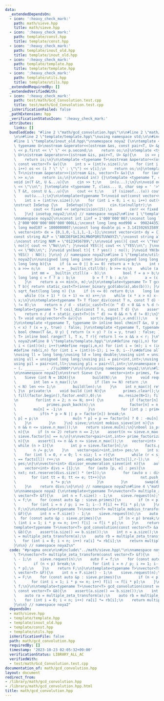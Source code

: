 ```yaml
---
data:
  _extendedDependsOn:
  - icon: ':heavy_check_mark:'
    path: math/sieve.hpp
    title: math/sieve.hpp
  - icon: ':heavy_check_mark:'
    path: template/const.hpp
    title: template/const.hpp
  - icon: ':heavy_check_mark:'
    path: template/inout_old.hpp
    title: template/inout_old.hpp
  - icon: ':heavy_check_mark:'
    path: template/template.hpp
    title: template/template.hpp
  - icon: ':heavy_check_mark:'
    path: template/utils.hpp
    title: template/utils.hpp
  _extendedRequiredBy: []
  _extendedVerifiedWith:
  - icon: ':heavy_check_mark:'
    path: test/math/Gcd_Convolution.test.cpp
    title: test/math/Gcd_Convolution.test.cpp
  _isVerificationFailed: false
  _pathExtension: hpp
  _verificationStatusIcon: ':heavy_check_mark:'
  attributes:
    links: []
  bundledCode: "#line 2 \"math/gcd_convolution.hpp\"\n\n#line 2 \"math/sieve.hpp\"\
    \n\n#line 2 \"template/template.hpp\"\nusing namespace std;\n\n#include<bits/stdc++.h>\n\
    #line 1 \"template/inout_old.hpp\"\nnamespace noya2 {\n\ntemplate <typename T,\
    \ typename U>\nostream &operator<<(ostream &os, const pair<T, U> &p){\n    os\
    \ << p.first << \" \" << p.second;\n    return os;\n}\ntemplate <typename T, typename\
    \ U>\nistream &operator>>(istream &is, pair<T, U> &p){\n    is >> p.first >> p.second;\n\
    \    return is;\n}\n\ntemplate <typename T>\nostream &operator<<(ostream &os,\
    \ const vector<T> &v){\n    int s = (int)v.size();\n    for (int i = 0; i < s;\
    \ i++) os << (i ? \" \" : \"\") << v[i];\n    return os;\n}\ntemplate <typename\
    \ T>\nistream &operator>>(istream &is, vector<T> &v){\n    for (auto &x : v) is\
    \ >> x;\n    return is;\n}\n\nvoid in() {}\ntemplate <typename T, class... U>\n\
    void in(T &t, U &...u){\n    cin >> t;\n    in(u...);\n}\n\nvoid out() { cout\
    \ << \"\\n\"; }\ntemplate <typename T, class... U, char sep = ' '>\nvoid out(const\
    \ T &t, const U &...u){\n    cout << t;\n    if (sizeof...(u)) cout << sep;\n\
    \    out(u...);\n}\n\ntemplate<typename T>\nvoid out(const vector<vector<T>> &vv){\n\
    \    int s = (int)vv.size();\n    for (int i = 0; i < s; i++) out(vv[i]);\n}\n\
    \nstruct IoSetup {\n    IoSetup(){\n        cin.tie(nullptr);\n        ios::sync_with_stdio(false);\n\
    \        cout << fixed << setprecision(15);\n        cerr << fixed << setprecision(7);\n\
    \    }\n} iosetup_noya2;\n\n} // namespace noya2\n#line 1 \"template/const.hpp\"\
    \nnamespace noya2{\n\nconst int iinf = 1'000'000'007;\nconst long long linf =\
    \ 2'000'000'000'000'000'000LL;\nconst long long mod998 =  998244353;\nconst long\
    \ long mod107 = 1000000007;\nconst long double pi = 3.14159265358979323;\nconst\
    \ vector<int> dx = {0,1,0,-1,1,1,-1,-1};\nconst vector<int> dy = {1,0,-1,0,1,-1,-1,1};\n\
    const string ALP = \"ABCDEFGHIJKLMNOPQRSTUVWXYZ\";\nconst string alp = \"abcdefghijklmnopqrstuvwxyz\"\
    ;\nconst string NUM = \"0123456789\";\n\nvoid yes(){ cout << \"Yes\\n\"; }\nvoid\
    \ no(){ cout << \"No\\n\"; }\nvoid YES(){ cout << \"YES\\n\"; }\nvoid NO(){ cout\
    \ << \"NO\\n\"; }\nvoid yn(bool t){ t ? yes() : no(); }\nvoid YN(bool t){ t ?\
    \ YES() : NO(); }\n\n} // namespace noya2\n#line 1 \"template/utils.hpp\"\nnamespace\
    \ noya2{\n\nunsigned long long inner_binary_gcd(unsigned long long a, unsigned\
    \ long long b){\n    if (a == 0 || b == 0) return a + b;\n    int n = __builtin_ctzll(a);\
    \ a >>= n;\n    int m = __builtin_ctzll(b); b >>= m;\n    while (a != b) {\n \
    \       int mm = __builtin_ctzll(a - b);\n        bool f = a > b;\n        unsigned\
    \ long long c = f ? a : b;\n        b = f ? b : a;\n        a = (c - b) >> mm;\n\
    \    }\n    return a << min(n, m);\n}\n\ntemplate<typename T> T gcd_fast(T a,\
    \ T b){ return static_cast<T>(inner_binary_gcd(abs(a),abs(b))); }\n\nlong long\
    \ sqrt_fast(long long n) {\n    if (n <= 0) return 0;\n    long long x = sqrt(n);\n\
    \    while ((x + 1) * (x + 1) <= n) x++;\n    while (x * x > n) x--;\n    return\
    \ x;\n}\n\ntemplate<typename T> T floor_div(const T n, const T d) {\n    assert(d\
    \ != 0);\n    return n / d - static_cast<T>((n ^ d) < 0 && n % d != 0);\n}\n\n\
    template<typename T> T ceil_div(const T n, const T d) {\n    assert(d != 0);\n\
    \    return n / d + static_cast<T>((n ^ d) >= 0 && n % d != 0);\n}\n\ntemplate<typename\
    \ T> void uniq(vector<T> &v){\n    sort(v.begin(),v.end());\n    v.erase(unique(v.begin(),v.end()),v.end());\n\
    }\n\ntemplate <typename T, typename U> inline bool chmin(T &x, U y) { return (y\
    \ < x) ? (x = y, true) : false; }\n\ntemplate <typename T, typename U> inline\
    \ bool chmax(T &x, U y) { return (x < y) ? (x = y, true) : false; }\n\ntemplate<typename\
    \ T> inline bool range(T l, T x, T r){ return l <= x && x < r; }\n\n} // namespace\
    \ noya2\n#line 8 \"template/template.hpp\"\n\n#define rep(i,n) for (int i = 0;\
    \ i < (int)(n); i++)\n#define repp(i,m,n) for (int i = (m); i < (int)(n); i++)\n\
    #define reb(i,n) for (int i = (int)(n-1); i >= 0; i--)\n#define all(v) (v).begin(),(v).end()\n\
    \nusing ll = long long;\nusing ld = long double;\nusing uint = unsigned int;\n\
    using ull = unsigned long long;\nusing pii = pair<int,int>;\nusing pll = pair<ll,ll>;\n\
    using pil = pair<int,ll>;\nusing pli = pair<ll,int>;\n\nnamespace noya2{\n\n/*\u3000\
    ~ (. _________ . /)\u3000*/\n\n}\n\nusing namespace noya2;\n\n\n#line 4 \"math/sieve.hpp\"\
    \n\nnamespace noya2{\n\nstruct Sieve {\n    vector<int> primes, factor, mu;\n\
    \    Sieve (int N = 1024){\n        build(N);\n    }\n    void request(int N){\n\
    \        int len = n_max();\n        if (len >= N) return ;\n        while (len\
    \ < N) len <<= 1;\n        build(len);\n    }\n    int n_max(){ return factor.size()-1;\
    \ }\n  private:\n    void build (int N){\n        primes.clear();\n        factor.resize(N+1);\
    \ fill(factor.begin(),factor.end(),0);\n        mu.resize(N+1); fill(mu.begin(),mu.end(),1);\n\
    \n        for(int n = 2; n <= N; n++) {\n            if (factor[n] == 0){\n  \
    \              primes.push_back(n);\n                factor[n] = n;\n        \
    \        mu[n] = -1;\n            }\n            for (int p : primes){\n     \
    \           if(n * p > N || p > factor[n]) break;\n                factor[n *\
    \ p] = p;\n                mu[n * p] = p == factor[n] ? 0 : -mu[n];\n        \
    \    }\n        }\n    }\n} sieve;\n\nint mobius_sieve(int n){\n    assert(1 <=\
    \ n && n <= sieve.n_max());\n    return sieve.mu[n];\n}\nbool is_prime_sieve(int\
    \ n){\n    if (n <= 2) return n == 2;\n    assert(n <= sieve.n_max());\n    return\
    \ sieve.factor[n] == n;\n}\n\nvector<pair<int,int>> prime_factorization_sieve(int\
    \ n){\n    assert(1 <= n && n <= sieve.n_max());\n    vector<int> facts;\n   \
    \ while (n > 1){\n        int p = sieve.factor[n];\n        facts.push_back(p);\n\
    \        n /= p;\n    }\n    vector<pair<int,int>> pes;\n    int siz = facts.size();\n\
    \    for (int l = 0, r = 0; l < siz; l = r){\n        while (r < siz && facts[r]\
    \ == facts[l]) r++;\n        pes.emplace_back(facts[l],r-l);\n    }\n    return\
    \ pes;\n}\n\nvector<int> divisor_enumeration_sieve(int n){\n    auto pes = prime_factorization_sieve(n);\n\
    \    vector<int> divs = {1};\n    for (auto [p, e] : pes){\n        vector<int>\
    \ nxt; nxt.reserve(divs.size() * (e+1));\n        for (auto x : divs){\n     \
    \       for (int tt = 0; tt <= e; tt++){\n                nxt.push_back(x);\n\
    \                x *= p;\n            }\n        }\n        swap(divs,nxt);\n\
    \    }\n    return divs;\n}\n\n} // namespace noya2\n#line 4 \"math/gcd_convolution.hpp\"\
    \n\nnamespace noya2 {\n\ntemplate<typename T>\nvector<T> multiple_zeta_transform(const\
    \ vector<T> &f){\n    int n = f.size() - 1;\n    sieve.request(n);\n    auto F\
    \ = f;\n    for (const auto &p : sieve.primes){\n        if (n < p) break;\n \
    \       for (int i = n / p; i >= 1; i--) F[i] += F[i * p];\n    }\n    return\
    \ F;\n}\n\ntemplate<typename T>\nvector<T> multiple_mobius_transform(const vector<T>\
    \ &F){\n    int n = F.size() - 1;\n    sieve.request(n);\n    auto f = F;\n  \
    \  for (const auto &p : sieve.primes){\n        if (n < p) break;\n        for\
    \ (int i = 1; i * p <= n; i++) f[i] -= f[i * p];\n    }\n    return f;\n}\n\n\
    template<typename T>\nvector<T> gcd_convolution(const vector<T> &a, const vector<T>\
    \ &b){\n    assert(a.size() == b.size());\n    int n = a.size();\n    auto ra\
    \ = multiple_zeta_transform(a);\n    auto rb = multiple_zeta_transform(b);\n \
    \   for (int i = 0; i < n; i++) ra[i] *= rb[i];\n    return multiple_mobius_transform(ra);\n\
    }\n\n} // namespace noya2\n"
  code: "#pragma once\n\n#include\"../math/sieve.hpp\"\n\nnamespace noya2 {\n\ntemplate<typename\
    \ T>\nvector<T> multiple_zeta_transform(const vector<T> &f){\n    int n = f.size()\
    \ - 1;\n    sieve.request(n);\n    auto F = f;\n    for (const auto &p : sieve.primes){\n\
    \        if (n < p) break;\n        for (int i = n / p; i >= 1; i--) F[i] += F[i\
    \ * p];\n    }\n    return F;\n}\n\ntemplate<typename T>\nvector<T> multiple_mobius_transform(const\
    \ vector<T> &F){\n    int n = F.size() - 1;\n    sieve.request(n);\n    auto f\
    \ = F;\n    for (const auto &p : sieve.primes){\n        if (n < p) break;\n \
    \       for (int i = 1; i * p <= n; i++) f[i] -= f[i * p];\n    }\n    return\
    \ f;\n}\n\ntemplate<typename T>\nvector<T> gcd_convolution(const vector<T> &a,\
    \ const vector<T> &b){\n    assert(a.size() == b.size());\n    int n = a.size();\n\
    \    auto ra = multiple_zeta_transform(a);\n    auto rb = multiple_zeta_transform(b);\n\
    \    for (int i = 0; i < n; i++) ra[i] *= rb[i];\n    return multiple_mobius_transform(ra);\n\
    }\n\n} // namespace noya2"
  dependsOn:
  - math/sieve.hpp
  - template/template.hpp
  - template/inout_old.hpp
  - template/const.hpp
  - template/utils.hpp
  isVerificationFile: false
  path: math/gcd_convolution.hpp
  requiredBy: []
  timestamp: '2023-10-23 02:05:32+09:00'
  verificationStatus: LIBRARY_ALL_AC
  verifiedWith:
  - test/math/Gcd_Convolution.test.cpp
documentation_of: math/gcd_convolution.hpp
layout: document
redirect_from:
- /library/math/gcd_convolution.hpp
- /library/math/gcd_convolution.hpp.html
title: math/gcd_convolution.hpp
---
```

